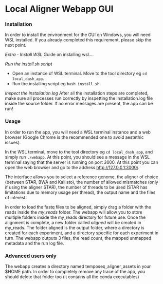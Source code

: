 # Local Aligner Webapp GUI

### Installation
In order to install the environment for the GUI on Windows, you will need WSL installed. If you already completed this requirement, please skip the next point.

*Extra - Install WSL*
Guide on installing wsl....

*Run the install.sh script*
- Open an instance of WSL terminal. Move to the tool directory eg `cd local_dash_app`.
- Run the installing script eg `bash install.sh`

*Inspect the installation.log*
After all the installation steps are completed, make sure all processes run correctly by inspetting the installation.log file inside the source folder. If no error messages are present, the app can be run!


### Usage
In order to run the app, you will need a WSL terminal instance and a web browser (Google Chrome is the recommended one to avoid aestethic issues).

In the WSL terminal, move to the tool directory eg `cd local_dash_app`, and simply run `./webapp`. At this point, you should see a message in the WSL terminal saying that the server is running on port 3000. At this point you can open the web browser and go to the address http://127.0.0.1:3000/. 

The interface allows you to select a reference genome, the aligner of choice (between STAR, BWA and Kallisto), the number of allowed mismatches (only if using the aligner STAR), the number of threads to be used (STAR has limitations due to memory usage per thread), the output name and the files of interest. 

In order to load the fastq files to be aligned, simply drag a folder with the reads inside the *my_reads* folder. The webapp will allow you to store multiple folders inside the my_reads directory for future use. Once the alignment is complete, a new folder called *aligned* will be created in my_reads. The folder aligned is the output folder, where a directory is created for each experiment, and a directory specific for each experiment in turn. The webapp outputs 3 files, the read count, the mapped unmapped metadata and the run log file. 


### Advanced users only
The webapp creates a directory named temposeq_aligner_assets in your $HOME path. In order to completely remove any trace of the app, you should delete that folder too (it contains all the conda executables)
